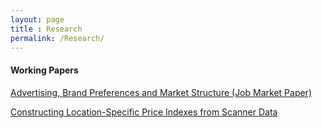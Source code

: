 ```yaml
---
layout: page
title : Research
permalink: /Research/
---
```

#### Working Papers

<a href="/assets/docs/JMP_Li.pdf"><u>Advertising, Brand Preferences and Market Structure (Job Market Paper)</u></a>

<a href="/assets/docs/price_index_LI.pdf"><u>Constructing Location-Specific Price Indexes from Scanner Data</u></a>
